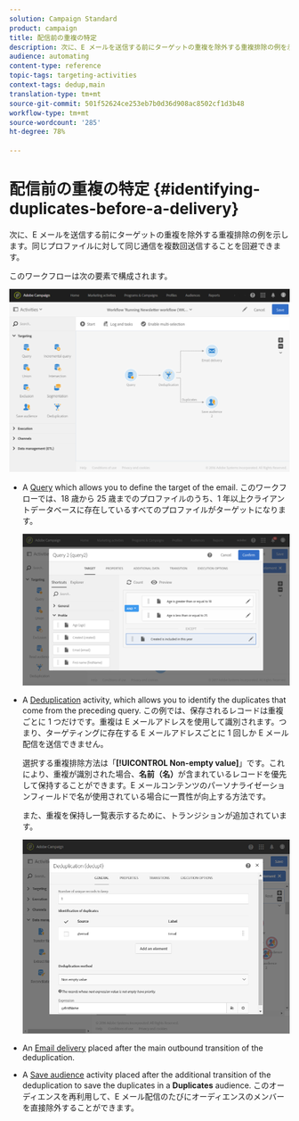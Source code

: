 ```yaml
---
solution: Campaign Standard
product: campaign
title: 配信前の重複の特定
description: 次に、E メールを送信する前にターゲットの重複を除外する重複排除の例を示します。同じプロファイルに対して同じ通信を複数回送信することを回避できます。
audience: automating
content-type: reference
topic-tags: targeting-activities
context-tags: dedup,main
translation-type: tm+mt
source-git-commit: 501f52624ce253eb7b0d36d908ac8502cf1d3b48
workflow-type: tm+mt
source-wordcount: '285'
ht-degree: 78%

---
```



# 配信前の重複の特定 {#identifying-duplicates-before-a-delivery}

次に、E メールを送信する前にターゲットの重複を除外する重複排除の例を示します。同じプロファイルに対して同じ通信を複数回送信することを回避できます。

このワークフローは次の要素で構成されます。

![](assets/deduplication_example_workflow.png)

* A [Query](../../automating/using/query.md) which allows you to define the target of the email. このワークフローでは、18 歳から 25 歳までのプロファイルのうち、1 年以上クライアントデータベースに存在しているすべてのプロファイルがターゲットになります。

   ![](assets/deduplication_example_query.png)

* A [Deduplication](../../automating/using/deduplication.md) activity, which allows you to identify the duplicates that come from the preceding query. この例では、保存されるレコードは重複ごとに 1 つだけです。重複は E メールアドレスを使用して識別されます。つまり、ターゲティングに存在する E メールアドレスごとに 1 回しか E メール配信を送信できません。

   選択する重複排除方法は「**[!UICONTROL Non-empty value]**」です。これにより、重複が識別された場合、**名前（名）**&#x200B;が含まれているレコードを優先して保持することができます。E メールコンテンツのパーソナライゼーションフィールドで名が使用されている場合に一貫性が向上する方法です。

   また、重複を保持し一覧表示するために、トランジションが追加されています。

   ![](assets/deduplication_example_dedup.png)

* An [Email delivery](../../automating/using/email-delivery.md) placed after the main outbound transition of the deduplication.
* A [Save audience](../../automating/using/save-audience.md) activity placed after the additional transition of the deduplication to save the duplicates in a **Duplicates** audience. このオーディエンスを再利用して、E メール配信のたびにオーディエンスのメンバーを直接除外することができます。
